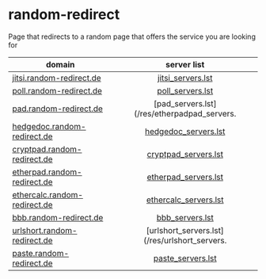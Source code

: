 # random-redirect
Page that redirects to a random page that offers the service you are looking for


| domain                                                                | server list                                          |
| --------------------------------------------------------------------- |:----------------------------------------------------:|
| [jitsi.random-redirect.de](https://jitsi.random-redirect.de)          | [jitsi_servers.lst](/res/jitsi_servers.lst)          |
| [poll.random-redirect.de](https://poll.random-redirect.de)            | [poll_servers.lst](/res/poll_servers.lst)            |
| [pad.random-redirect.de](https://pad.random-redirect.de)              | [pad_servers.lst](/res/etherpadpad_servers.          |
| [hedgedoc.random-redirect.de](https://hedgedoc.random-redirect.de)    | [hedgedoc_servers.lst](/res/pad_servers.lst)         |
| [cryptpad.random-redirect.de](https://cryptpad.random-redirect.de)    | [cryptpad_servers.lst](/res/cryptpad_servers.lst)    |
| [etherpad.random-redirect.de](https://etherpad.random-redirect.de)    | [etherpad_servers.lst](/res/etherpad_servers.lst)    |
| [ethercalc.random-redirect.de](https://ethercalc.random-redirect.de)  | [ethercalc_servers.lst](/res/ethercalc_servers.lst)  |
| [bbb.random-redirect.de](https://bbb.random-redirect.de)              | [bbb_servers.lst](/res/bbb_servers.lst)              |
| [urlshort.random-redirect.de](https://urlshort.random-redirect.de)    | [urlshort_servers.lst](/res/urlshort_servers.        |
| [paste.random-redirect.de](https://paste.random-redirect.de)          | [paste_servers.lst](/res/paste_servers.lst)          |
